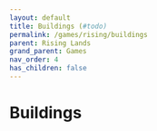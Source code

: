 ```yaml
---
layout: default
title: Buildings (#todo)
permalink: /games/rising/buildings
parent: Rising Lands
grand_parent: Games
nav_order: 4
has_children: false
---
```


# Buildings
